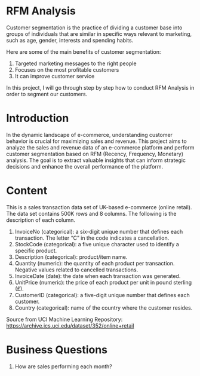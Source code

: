 # RFM Analysis
Customer segmentation is the practice of dividing a customer base into groups of individuals that are similar in specific ways relevant to marketing, such as age, gender, interests and spending habits.

Here are some of the main benefits of customer segmentation:
1. Targeted marketing messages to the right people
2. Focuses on the most profitable customers
3. It can improve customer service
   
In this project, I will go through step by step how to conduct RFM Analysis in order to segment our customers.

# Introduction
In the dynamic landscape of e-commerce, understanding customer behavior is crucial for maximizing sales and revenue. This project aims to analyze the sales and revenue data of an e-commerce platform and perform customer segmentation based on RFM (Recency, Frequency, Monetary) analysis. The goal is to extract valuable insights that can inform strategic decisions and enhance the overall performance of the platform.

# Content
This is a sales transaction data set of UK-based e-commerce (online retail). The data set contains 500K rows and 8 columns. The following is the description of each column.

1. InvoiceNo (categorical): a six-digit unique number that defines each transaction. The letter “C” in the code indicates a cancellation.
2. StockCode (categorical): a five unique character used to identify a specific product.
3. Description (categorical): product/item name.
4. Quantity (numeric): the quantity of each product per transaction. Negative values related to cancelled transactions.
5. InvoiceDate (date): the date when each transaction was generated.
6. UnitPrice (numeric): the price of each product per unit in pound sterling (£).
7. CustomerID (categorical): a five-digit unique number that defines each customer.
8. Country (categorical): name of the country where the customer resides.

Source from UCI Machine Learning Repository: https://archive.ics.uci.edu/dataset/352/online+retail

# Business Questions
1. How are sales performing each month?





